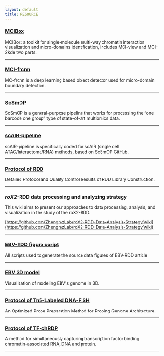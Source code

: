 ```yaml
---
layout: default
title: RESOURCE
---
```


### [MCIBox](https://github.com/ZhengmzLab/MCIBox)
MCIBox: a toolkit for single-molecule multi-way chromatin interaction visualization and micro-domains identification, includes MCI-view and MCI-2kde two parts.

---

### [MCI-frcnn](https://github.com/ZhengmzLab/MCI-frcnn)
MC-frcnn is a deep learning based object detector used for micro-domain boundary detection.

---

### [ScSmOP](https://github.com/ZhengmzLab/ScSmOP)
ScSmOP is a general-purpose pipeline that works for processing the “one barcode one group” type of state-of-art multiomics data.

---

### [scAIR-pipeline](https://github.com/ZhengmzLab/scAIR-pipeline)
scAIR-pipeline is specifically coded for scAIR (single cell ATAC/Interactome/RNA) methods, based on ScSmOP GitHub.

---

### [Protocol of RDD](https://github.com/ZhengmzLab/roX2-RDD-Data-Analysis-Strategy/blob/main/roX2-RDD-protocol.pdf)
Detailed Protocol and Quality Control Results of RDD Library Construction.

---

### *roX2*-RDD data processing and analyzing strategy
This wiki aims to present our approaches to data processing, analysis, and visualization in the study of the roX2-RDD.

[https://github.com/ZhengmzLab/roX2-RDD-Data-Analysis-Strategy/wiki](https://github.com/ZhengmzLab/roX2-RDD-Data-Analysis-Strategy/wiki)

---

### [EBV-RDD figure script](https://zenodo.org/records/15148204)
All scripts used to generate the source data figures of EBV-RDD article

---

### [EBV 3D model](https://3dgenome.shinyapps.io/EBV3DMODEL_HSA)
Visualization of modeling EBV's genome in 3D.

---

### [Protocol of Tn5-Labeled DNA-FISH](https://www.mdpi.com/1422-0067/26/5/2224)
An Optimized Probe Preparation Method for Probing Genome Architecture.

---

### [Protocol of TF-chRDP](https://www.frontiersin.org/journals/cell-and-developmental-biology/articles/10.3389/fcell.2025.1561540/full)
A method for simultaneously capturing transcription factor binding chromatin-associated RNA, DNA and protein.

---
